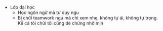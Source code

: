 - Lớp đại học
	- Học ngôn ngữ mà tư duy ngu
	- Bị chửi teamwork ngu mà chỉ xem nhẹ, không tự ái, không tự trọng. Kể cả tôi chửi tôi cũng dè chừng nhỡ mịn